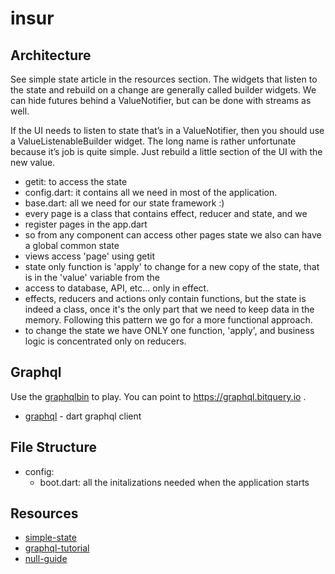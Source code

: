 # insur



## Architecture

See simple state article in the resources section.
The widgets that listen to the state and rebuild on a change are generally called builder widgets.
We can hide futures behind a ValueNotifier, but can be done with streams as well.

If the UI needs to listen to state that’s in a ValueNotifier, then you should use a ValueListenableBuilder widget. The long name is rather unfortunate because it’s job is quite simple. Just rebuild a little section of the UI with the new value.




- getit: to access the state
- config.dart: it contains all we need in most of the application.
- base.dart: all we need for our state framework :)
- every page is a class that contains effect, reducer and state, and we
- register pages in the app.dart
- so from any component can access other pages state we also can have a global common state
- views access 'page' using getit
- state only function is 'apply' to change for a new copy of the state, that is
    in the 'value' variable from the
- access to database, API, etc... only in effect.
- effects, reducers and actions only contain functions, but the state is indeed
    a class, once it's the only part that we need to keep data in the memory.
    Following this pattern we go for a more functional approach.
- to change the state we have ONLY one function, 'apply', and business logic is
    concentrated only on reducers.


## Graphql

Use the [graphqlbin](https://www.graphqlbin.com/v2/new) to play. You can point
to https://graphql.bitquery.io .


* [graphql](https://pub.dev/packages/graphql) - dart graphql client

## File Structure


* config:
  - boot.dart: all the initalizations needed when the application starts


## Resources

* [simple-state](https://medium.com/flutter-community/flutter-state-management-for-minimalists-4c71a2f2f0c1)
* [graphql-tutorial](https://medium.com/@v.ditsyak/ultimate-toolchain-to-work-with-graphql-in-flutter-13aef79c6484)
* [null-guide](https://codewithandrea.com/videos/dart-null-safety-ultimate-guide-non-nullable-types/)
